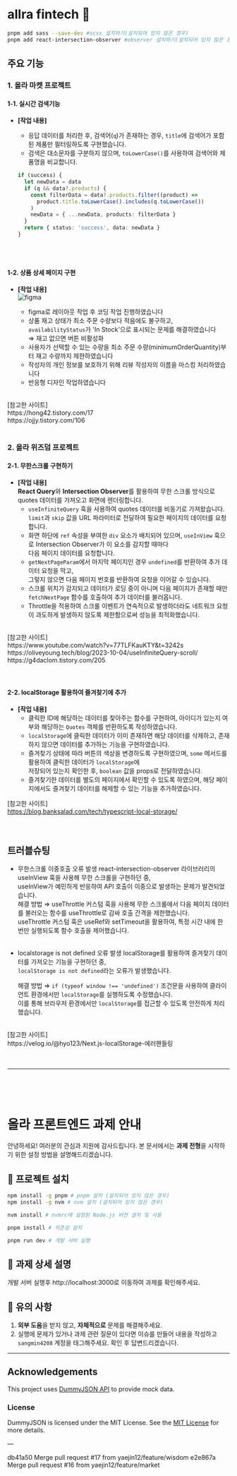 # allra fintech 🚀

```bash
pnpm add sass --save-dev #scss 설치하기(설치되어 있지 않은 경우)
pnpm add react-intersection-observer #observer 설치하기(설치되어 있지 않은 경우)
```

## 주요 기능

### 1. **올라 마켓 프로젝트**

#### 1-1. **실시간 검색기능**

- **[작업 내용]**
  - 응답 데이터를 처리한 후, 검색어(`q`)가 존재하는 경우, `title`에 검색어가 포함된 제품만 필터링하도록 구현했습니다.
  - 검색은 대소문자를 구분하지 않으며, `toLowerCase()`를 사용하여 검색어와 제품명을 비교합니다.  
    

  ```typescript
  if (success) {
    let newData = data
    if (q && data?.products) {
      const filterData = data?.products.filter((product) =>
        product.title.toLowerCase().includes(q.toLowerCase())
      )
      newData = { ...newData, products: filterData }
    }
    return { status: 'success', data: newData }
  }
  ```

<br/>
<br/>


#### 1-2. **상품 상세 페이지 구현**

- **[작업 내용]**<br/>
![figma](https://github.com/user-attachments/assets/453907b0-3b08-45c3-b106-5c5f84281c13)

  - figma로 레이아웃 작업 후 코딩 작업 진행하였습니다
  - 상품 재고 상태가 최소 주문 수량보다 적음에도 불구하고, `availabilityStatus`가 'In Stock'으로
    표시되는 문제를 해결하였습니다
    <br/>⇒ 재고 없으면 버튼 비활성화
  - 사용자가 선택할 수 있는 수량을 최소 주문 수량(minimumOrderQuantity)부터 재고 수량까지 제한하였습니다
  - 작성자의 개인 정보를 보호하기 위해 리뷰 작성자의 이름을 마스킹 처리하였습니다<br/>
  - 반응형 디자인 작업하였습니다<br/>
<br/>
[참고한 사이트] <br/>
https://hong42.tistory.com/17 <br/>
https://ojjy.tistory.com/106
<br/>
<br/>

    

### 2. **올라 위즈덤 프로젝트**

#### 2-1. **무한스크롤 구현하기**

- **[작업 내용]**<br/>
  **React Query**와 **Intersection Observer**를 활용하여 무한 스크롤 방식으로 quotes 데이터를 가져오고 화면에 렌더링합니다.
  - `useInfiniteQuery` 훅을 사용하여 quotes 데이터를 비동기로 가져왔습니다.<br/>
  `limit`과 `skip` 값을 URL 파라미터로 전달하여 필요한 페이지의 데이터를 요청합니다.
  - 화면 하단에 `ref` 속성을 부여한 `div` 요소가 배치되어 있으며, `useInView` 훅으로 Intersection Observer가 이 요소를 감지할 때마다 <br/>
  다음 페이지 데이터를 요청합니다.
  - `getNextPageParam`에서 마지막 페이지인 경우 `undefined`를 반환하여 추가 데이터 요청을 막고,<br/>
  그렇지 않으면 다음 페이지 번호를 반환하여 요청을 이어갈 수 있습니다.
  - 스크롤 위치가 감지되고 데이터가 로딩 중이 아니며 다음 페이지가 존재할 때만 `fetchNextPage` 함수를 호출하여 추가 데이터를 불러옵니다.
  - Throttle을 적용하여 스크롤 이벤트가 연속적으로 발생하더라도 네트워크 요청이 과도하게 발생하지
  않도록 제한함으로써 성능을 최적화했습니다.
<br/>
[참고한 사이트]<br/>
https://www.youtube.com/watch?v=77TLFKauKTY&t=3242s<br/>
https://oliveyoung.tech/blog/2023-10-04/useInfiniteQuery-scroll/ https://g4daclom.tistory.com/205<br/>
<br/>
<br/>

#### 2-2. **localStorage 활용하여 즐겨찾기에 추가**

- **[작업 내용]**
  - 클릭한 ID에 해당하는 데이터를 찾아주는 함수를 구현하여, 아이디가 있는지 여부와 해당하는 `Quotes` 객체를 반환하도록 작성하였습니다.
  - `localStorage`에 클릭한 데이터가 이미 존재하면 해당 데이터를 삭제하고, 존재하지 않으면 데이터를 추가하는 기능을 구현하였습니다.
  - 즐겨찾기 상태에 따라 버튼의 색상을 변경하도록 구현하였으며, `some` 메서드를 활용하여 클릭한 데이터가 `localStorage`에 <br/>
  저장되어 있는지 확인한 후, `boolean` 값을 props로 전달하였습니다.
  - 즐겨찾기한 데이터를 별도의 페이지에서 확인할 수 있도록 하였으며, 해당 페이지에서도 즐겨찾기 데이터를 해제할 수 있는 기능을 추가하였습니다.<br/>

[참고한 사이트]<br/>
https://blog.banksalad.com/tech/typescript-local-storage/
<br/>
<br/>
<br/>
## 트러블슈팅


- 무한스크롤 이중호출 오류 발생
  react-intersection-observer 라이브러리의 useInView 훅을 사용해 무한 스크롤을 구현하던 중, <br/>
  useInView가 예민하게 반응하여 API 호출이 이중으로 발생하는 문제가 발견되었습니다.<br/>
  해결 방법 ⇒  useThrottle 커스텀 훅을 사용해 무한 스크롤에서 다음 페이지 데이터를 불러오는 함수를 useThrottle로 감싸 호출 간격을 제한했습니다.<br/>
  useThrottle 커스텀 훅은 useRef와 setTimeout을 활용하여, 특정 시간 내에 한 번만 실행되도록 함수 호출을 제어했습니다.<br/><br/>

- localstorage is not defined 오류 발생
  localStorage를 활용하여 즐겨찾기 데이터를 가져오는 기능을 구현하던 중,<br/>
  `localStorage is not defined`라는 오류가 발생했습니다.<br/>

  해결 방법 ⇒ `if (typeof window !== 'undefined')` 조건문을 사용하여 클라이언트 환경에서만 `localStorage`를 실행하도록 수정했습니다. <br/>
  이를 통해 브라우저 환경에서만 `localStorage`를 접근할 수 있도록 안전하게 처리했습니다.
<br/>
[참고한 사이트] <br/>
https://velog.io/@hyo123/Next.js-localStorage-에러핸들링
<br/>
<br/>
<br/>

---

<br/>
<br/>
<br/>


# 올라 프론트엔드 과제 안내

안녕하세요!
여러분의 관심과 지원에 감사드립니다. 본 문서에서는 **과제 전형**을 시작하기 위한 설정 방법을 설명해드리겠습니다.

## 🚀 프로젝트 설치

```bash
npm install -g pnpm # pnpm 설치 (설치되어 있지 않은 경우)
npm install -g nvm # nvm 설치 (설치되어 있지 않은 경우)

nvm install # nvmrc에 설정된 Node.js 버전 설치 및 사용

pnpm install # 의존성 설치

pnpm run dev # 개발 서버 실행
```

## 📝 과제 상세 설명

개발 서버 실행후 http://localhost:3000로 이동하여 과제를 확인해주세요.

## 🙏 유의 사항

1. **외부 도움**을 받지 않고, **자체적으로** 문제를 해결해주세요.
2. 실행에 문제가 있거나 과제 관련 질문이 있다면 이슈를 만들어 내용을 작성하고 `sangmin4208` 계정을 태그해주세요. 확인 후 답변드리겠습니다.

---

## Acknowledgements

This project uses [DummyJSON API](https://github.com/Ovi/DummyJSON) to provide mock data.

### License

DummyJSON is licensed under the MIT License. See the [MIT License](https://opensource.org/licenses/MIT) for more details.











—

db41a50 Merge pull request #17 from yaejin12/feature/wisdom
e2e867a Merge pull request #16 from yaejin12/feature/market
